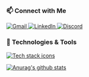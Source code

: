 ### 📫 Connect with Me
  <p align="left">
    <a href="mailto:lffpz3331@gmail.com">
      <img src="https://skillicons.dev/icons?i=gmail&theme=light" alt="Gmail" />
    </a>
    <a href="https://www.linkedin.com/in/yejin-kim-470120258">
      <img src="https://skillicons.dev/icons?i=linkedin&theme=light" alt="LinkedIn" />
    </a>
    <a href="https://discordapp.com/users/944596737421639730">
      <img src="https://skillicons.dev/icons?i=discord&theme=light" alt="Discord" />
    </a>
  </p>



### 🔧 Technologies & Tools
<p align="left">
  <a href="https://skillicons.dev">
    <img src="https://skillicons.dev/icons?i=nextjs,react,ts,tailwind,flutter,php,figma,vercel,vscode&theme=light" alt="Tech stack icons" />
  </a>
</p>



  [![Anurag's github stats](https://github-readme-stats.vercel.app/api?username=venderjin&theme=material-palenight&show_icons=true)](https://github.com/anuraghazra/github-readme-stats)
